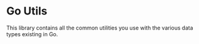 # Go Utils

This library contains all the common utilities you use with the various data types existing in Go.
